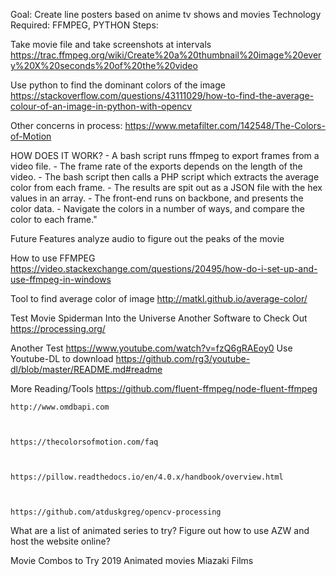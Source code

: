 Goal:
Create line posters based on anime tv shows and movies
Technology Required:
FFMPEG, PYTHON
Steps:

Take movie file and take screenshots at intervals
	https://trac.ffmpeg.org/wiki/Create%20a%20thumbnail%20image%20every%20X%20seconds%20of%20the%20video
	
	
	
Use python to find the dominant colors of the image
	https://stackoverflow.com/questions/43111029/how-to-find-the-average-colour-of-an-image-in-python-with-opencv
	
	
	
	
	
Other concerns in process:
	https://www.metafilter.com/142548/The-Colors-of-Motion
	
	
	
	
HOW DOES IT WORK?
	- A bash script runs ffmpeg to export frames from a video file.
	- The frame rate of the exports depends on the length of the video.
	- The bash script then calls a PHP script which extracts the average color from each frame.
	- The results are spit out as a JSON file with the hex values in an array.
	- The front-end runs on backbone, and presents the color data.
	- Navigate the colors in a number of ways, and compare the color to each frame."
	
	
	
	
Future Features
	analyze audio to figure out the peaks of the movie
	
	
	
	
How to use FFMPEG
	https://video.stackexchange.com/questions/20495/how-do-i-set-up-and-use-ffmpeg-in-windows
	
	
	
	
	
Tool to find average color of image
	http://matkl.github.io/average-color/ 
	
	
	
	
Test Movie
	Spiderman Into the Universe
Another Software to Check Out
https://processing.org/




Another Test
	https://www.youtube.com/watch?v=fzQ6gRAEoy0
	Use Youtube-DL to download
		https://github.com/rg3/youtube-dl/blob/master/README.md#readme




More Reading/Tools
	https://github.com/fluent-ffmpeg/node-fluent-ffmpeg
	
	
	
	http://www.omdbapi.com
	
	
	
	https://thecolorsofmotion.com/faq
	
	
	
	https://pillow.readthedocs.io/en/4.0.x/handbook/overview.html
	
	
	
	https://github.com/atduskgreg/opencv-processing 
What are a list of animated series to try?
Figure out how to use AZW and host the website online?

Movie Combos to Try
2019 Animated movies
Miazaki Films

